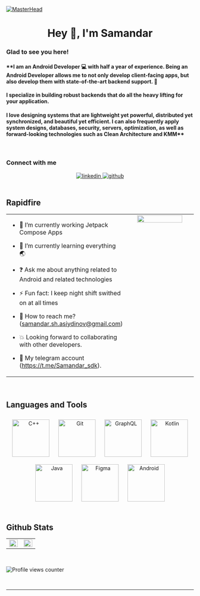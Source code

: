 [![MasterHead](https://1.bp.blogspot.com/-7A4WynwLsMw/XbBpCXG8fHI/AAAAAAAAMt4/uOa1bpLskYgrwGbllhSu2SDj_Mig8SXJQCLcBGAsYHQ/s1600/2000_600px.gif)](https://user-images.githubusercontent.com/95674842/190346283-9207f828-8652-4d1d-a8e6-e5ebec74cdc9.jpg)
# <div align="center">Hey 👋, I'm  Samandar</div>  
  



### Glad to see you here!  
#### **I am an Android Developer 💻 with half a year of experience. Being an Android Developer allows me to not only develop client-facing apps, but also develop them with state-of-the-art backend support. 🚁
#### I specialize in building robust backends that do all the heavy  lifting for your application. 
#### I love designing systems that are lightweight yet powerful, distributed yet synchronized, and beautiful yet efficient. I can also frequently apply system designs, databases, security, servers, optimization, as well as forward-looking technologies such as Clean Architecture and KMM**  
  

<br/>   
  



### Connect with me  
<div align="center">
<a href="https://linkedin.com/in/samandar-asiydinov-7a0718227/" target="_blank">
<img src=https://img.shields.io/badge/linkedin-%231E77B5.svg?&style=for-the-badge&logo=linkedin&logoColor=white alt=linkedin style="margin-bottom: 5px;" />
</a>
<a href="https://github.com/SamandarAsiydinov" target="_blank">
<img src=https://img.shields.io/badge/github-%2324292e.svg?&style=for-the-badge&logo=github&logoColor=white alt=github style="margin-bottom: 5px;" />
</a>  
</div>  
<br/>  

## Rapidfire  
<table><tr><td valign="top" width="50%">

- 🔭 I’m currently working Jetpack Compose Apps  
  

- 🌱 I’m currently learning everything 🌏  
  

- ❓ Ask me about anything related to Android and related technologies  
  

- ⚡ Fun fact: I keep night shift swithed on at all times   


- 💬 How to reach me? (samandar.sh.asiydinov@gmail.com)  


- 💥 Looking forward to collaborating with other developers.


- 🚀 My telegram account (https://t.me/Samandar_sdk).

</td><td valign="top" width="50%">

<div align="center">
<img src="https://i.pinimg.com/originals/50/83/e0/5083e0a2a7dcaae07c142e8b87036a27.gif" align="center" style="width: 85%" />
</div>  


</td></tr></table>  

<br/>  


## Languages and Tools  
<div align="center">  
<a href="https://www.cplusplus.com/" target="_blank"><img style="margin: 10px" src="https://profilinator.rishav.dev/skills-assets/cplusplus-original.svg" alt="C++" height="100" /></a>  
<a href="https://github.com/" target="_blank"><img style="margin: 10px" src="https://profilinator.rishav.dev/skills-assets/git-scm-icon.svg" alt="Git" height="100" /></a>  
<a href="https://graphql.org/" target="_blank"><img style="margin: 10px" src="https://profilinator.rishav.dev/skills-assets/graphql.png" alt="GraphQL" height="100" /></a>  
<a href="https://kotlinlang.org/" target="_blank"><img style="margin: 10px" src="https://profilinator.rishav.dev/skills-assets/kotlinlang-icon.svg" alt="Kotlin" height="100" /></a>  
<a href="https://www.java.com/" target="_blank"><img style="margin: 10px" src="https://profilinator.rishav.dev/skills-assets/java-original-wordmark.svg" alt="Java" height="100" /></a>  
<a href="https://www.figma.com/" target="_blank"><img style="margin: 10px" src="https://profilinator.rishav.dev/skills-assets/figma-icon.svg" alt="Figma" height="100" /></a>  
<a href="https://www.android.com/intl/en_in/" target="_blank"><img style="margin: 10px" src="https://profilinator.rishav.dev/skills-assets/android-original-wordmark.svg" alt="Android" height="100" /></a>  
</div>  

<br/>  


## Github Stats  
<table><tr><td valign="top" width="50%">

<img src="https://github-readme-stats.vercel.app/api?username=SamandarAsiydinov&show_icons=true&count_private=true&hide_border=true" align="left" style="width: 100%" />

</td><td valign="top" width="50%">

<img src="https://github-readme-stats.vercel.app/api/top-langs/?username=SamandarAsiydinov&hide_border=true&layout=compact" align="left" style="width: 100%"  />

</td></tr></table>  

<br/>  

![Profile views counter](https://komarev.com/ghpvc/?username=SamandarAsiydinov&&style=flat-square)  
  
<br />

----
